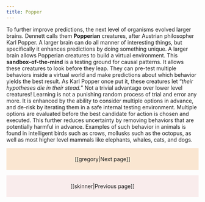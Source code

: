 ```yaml
---
title: Popper
---
```

To further improve predictions, the next level of organisms evolved larger brains. Dennett calls them **Popperian** creatures, after Austrian philosopher Karl Popper. A larger brain can do all manner of interesting things, but specifically it enhances predictions by doing something unique. A larger brain allows Popperian creatures to build a virtual environment. This **sandbox-of-the-mind** is a testing ground for causal patterns. It allows these creatures to look before they leap. They can pre-test multiple behaviors inside a virtual world and make predictions about which behavior yields the best result. As Karl Popper once put it, these creatures let “_their hypotheses die in their stead._” Not a trivial advantage over lower level creatures! Learning is not a punishing random process of trial and error any more. It is enhanced by the ability to consider multiple options in advance, and de-risk by iterating them in a safe internal testing environment. Multiple options are evaluated before the best candidate for action is chosen and executed. This further reduces uncertainty by removing behaviors that are potentially harmful in advance. Examples of such behavior in animals is found in intelligent birds such as crows, mollusks such as the octopus, as well as most higher level mammals like elephants, whales, cats, and dogs.

<p style="text-align: center; background-color: #fae6d1; padding: 20px">[[gregory|Next page]]</p>
<p style="text-align: center; background-color: #f9ecec; padding: 20px">[[skinner|Previous page]]</p>